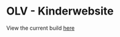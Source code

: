 # OLV - Kinderwebsite
View the current build [here](https://gdm-1718-jantemme.github.io/OLV_Kinderwebsite/)